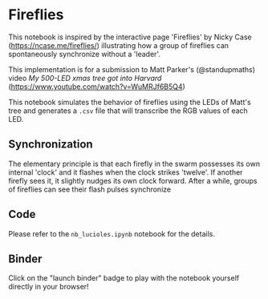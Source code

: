 # Fireflies

This notebook is inspired by the interactive page 'Fireflies' by Nicky Case (https://ncase.me/fireflies/) illustrating how a group of fireflies can spontaneously synchronize without a 'leader'.

This implementation is for a submission to Matt Parker's (@standupmaths) video *My 500-LED xmas tree got into Harvard* (https://www.youtube.com/watch?v=WuMRJf6B5Q4)

This notebook simulates the behavior of fireflies using the LEDs of Matt's tree and generates a `.csv` file that will transcribe the RGB values of each LED.

## Synchronization

The elementary principle is that each firefly in the swarm possesses its own internal 'clock' and it flashes when the clock strikes 'twelve'. If another firefly sees it, it slightly nudges its own clock forward. After a while, groups of fireflies can see their flash pulses synchronize

## Code

Please refer to the `nb_lucioles.ipynb` notebook for the details.

## Binder

Click on the "launch binder" badge to play with the notebook yourself directly in your browser!
